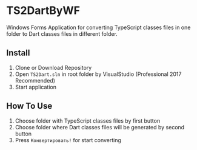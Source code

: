 # TS2DartByWF
Windows Forms Application for converting TypeScript classes files in one folder to Dart classes files in different folder.

## Install

1. Clone or Download Repository
2. Open `TS2Dart.sln` in root folder by VisualStudio (Professional 2017 Recommended)
3. Start application

## How To Use

1. Choose folder with TypeScript classes files by first button
2. Choose folder where Dart classes files will be generated by second button
3. Press `Конвертировать!` for start converting

